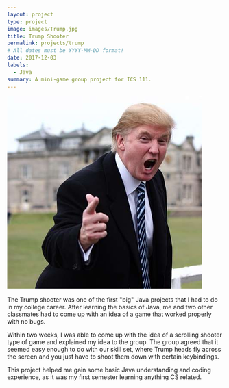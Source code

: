 ```yaml
---
layout: project
type: project
image: images/Trump.jpg
title: Trump Shooter
permalink: projects/trump
# All dates must be YYYY-MM-DD format!
date: 2017-12-03
labels:
  - Java
summary: A mini-game group project for ICS 111.
---
```


<img class="ui medium right floated rounded image" src="../images/TrumpYell.jpg">

The Trump shooter was one of the first "big" Java projects that I had to do in my college career. After learning the basics of Java, me and two other classmates had to come up with an idea of a game that worked properly with no bugs.

Within two weeks, I was able to come up with the idea of a scrolling shooter type of game and explained my idea to the group. The group agreed that it seemed easy enough to do with our skill set, where Trump heads fly across the screen and you just have to shoot them down with certain keybindings.

This project helped me gain some basic Java understanding and coding experience, as it was my first semester learning anything CS related.
